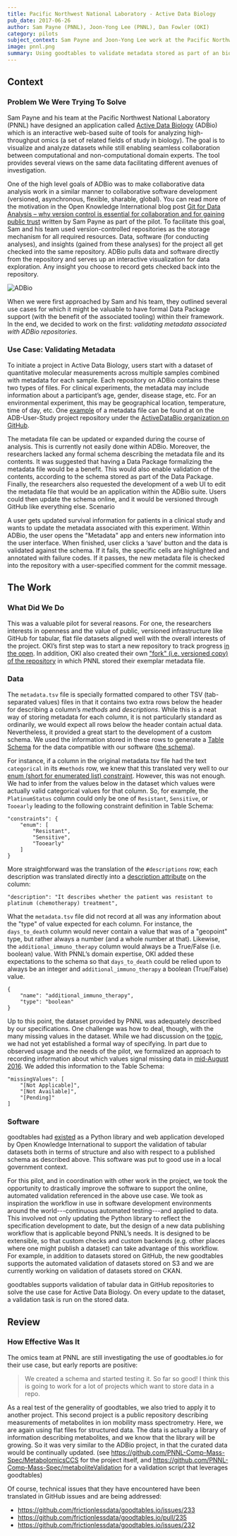 ```yaml
---
title: Pacific Northwest National Laboratory - Active Data Biology
pub_date: 2017-06-26
author: Sam Payne (PNNL), Joon-Yong Lee (PNNL), Dan Fowler (OKI)
category: pilots
subject_context: Sam Payne and Joon-Yong Lee work at the Pacific Northwest National Laboratory. Together, we explored use of Frictionless Data's specifications and software to generate schema for tabular data and validate metadata stored as part of a biological application on GitHub.
image: pnnl.png
summary: Using goodtables to validate metadata stored as part of an biological application on GitHub.
---
```



## Context

### Problem We Were Trying To Solve

Sam Payne and his team at the Pacific Northwest National Laboratory (PNNL) have designed an application called [Active Data Biology](https://adbio.pnnl.gov/) (ADBio) which is an interactive web-based suite of tools for analyzing high-throughput omics (a set of related fields of study in biology).  The goal is to visualize and analyze datasets while still enabling seamless collaboration between computational and non-computational domain experts.  The tool provides several views on the same data facilitating different avenues of investigation.

One of the high level goals of ADBio was to make collaborative data analysis work in a similar manner to collaborative software development (versioned, asynchronous, flexible, sharable, global). You can read more of the motivation in the Open Knowledge International blog post
[Git for Data Analysis – why version control is essential for collaboration and for gaining public trust](https://blog.okfn.org/2016/11/29/git-for-data-analysis-why-version-control-is-essential-collaboration-public-trust/) written by Sam Payne as part of the pilot.  To facilitate this goal, Sam and his team used version-controlled repositories as the storage mechanism for all required resources. Data, software (for conducting analyses), and insights (gained from these analyses) for the project all get checked into the same repository.  ADBio pulls data and software directly from the repository and serves up an interactive visualization for data exploration. Any insight you choose to record gets checked back into the repository.

![ADBio](./adbio.png)

When we were first approached by Sam and his team, they outlined several use cases for which it might be valuable to have formal Data Package support (with the benefit of the associated tooling) within their framework.  In the end, we decided to work on the first: *validating metadata associated with ADBio repositories*.

### Use Case: Validating Metadata

To initiate a project in Active Data Biology, users start with a dataset of quantitative molecular measurements across multiple samples combined with metadata for each sample.  Each repository on ADBio contains these two types of files. For clinical experiments, the metadata may include information about a participant’s age, gender, disease stage, etc. For an environmental experiment, this may be geographical location, temperature, time of day, etc. One [example](https://github.com/ActiveDataBio/ADB-User-Study/blob/master/metadata.tsv) of a metadata file can be found at on the ADB-User-Study project repository under the [ActiveDataBio organization on GitHub](https://github.com/ActiveDataBio/).

The metadata file can be updated or expanded during the course of analysis. This is currently not easily done within ADBio. Moreover, the researchers lacked any formal schema describing the metadata file and its contents. It was suggested that having a Data Package formalizing the metadata file would be a benefit.  This would also enable validation of the contents, according to the schema stored as part of the Data Package. Finally, the researchers also requested the development of a web UI to edit the metadata file that would be an application within the ADBio suite. Users could then update the schema online, and it would be versioned through GitHub like everything else. Scenario

A user gets updated survival information for patients in a clinical study and wants to update the metadata associated with this experiment. Within ADBio, the user opens the "Metadata" app and enters new information into the user interface. When finished, user clicks a ‘save’ button and the data is validated against the schema. If it fails, the specific cells are highlighted and annotated with failure codes. If it passes, the new metadata file is checked into the repository with a user-specified comment for the commit message.

## The Work

### What Did We Do

This was a valuable pilot for several reasons.  For one, the researchers interests in openness and the value of public, versioned infrastructure like GitHub for tabular, flat file datasets aligned well with the overall interests of the project.  OKI’s first step was to start a new repository to track progress [in the open](https://github.com/frictionlessdata/pilot-pnnl).  In addition, OKI also created their own ["fork" (i.e. versioned copy) of the repository](https://github.com/frictionlessdata/ADB-User-Study) in which PNNL stored their exemplar metadata file.

### Data

The `metadata.tsv` file is specially formatted compared to other TSV (tab-separated values) files in that it contains two extra rows below the header for describing a column’s *methods* and *descriptions*. While this is a neat way of storing metadata for each column, it is not particularly standard as ordinarily, we would expect all rows below the header contain actual data.  Nevertheless, it provided a great start to the development of a custom schema.  We used the information stored in these rows to generate a [Table Schema](/specs/table-schema/) for the data compatible with our software ([the schema](https://github.com/frictionlessdata/ADB-User-Study/blob/master/metadata-schema.json)).

For instance, if a column in the original metadata.tsv file had the text `categorical` in its `#methods` row, we knew that this translated very well to our [enum (short for enumerated list) constraint](/specs/table-schema/#constraints). However, this was not enough.  We had to infer from the values below in the dataset which values were actually valid categorical values for that column.  So, for example, the `PlatinumStatus` column could only be one of `Resistant`, `Sensitive`, or `Tooearly` leading to the following constraint definition in Table Schema:

```
"constraints": {
    "enum": [
        "Resistant",
        "Sensitive",
        "Tooearly"
    ]
}
```

More straightforward was the translation of the `#descriptions` row; each description was translated directly into a [description attribute](/specs/table-schema/#description) on the column:

```
"description": "It describes whether the patient was resistant to platinum (chemotherapy) treatment",
```

What the `metadata.tsv` file did not record at all was any information about the "type" of value expected for each column.  For instance, the `days_to_death` column would never contain a value that was of a "geopoint" type, but rather always a number (and a whole number at that).  Likewise, the `additional_immuno_therapy` column would always be a True/False (i.e. boolean) value.  With PNNL’s domain expertise, OKI added these expectations to the schema so that `days_to_death` could be relied upon to always be an integer and `additional_immuno_therapy` a boolean (True/False) value.

```
{
    "name": "additional_immuno_therapy",
    "type": "boolean"
}
```

Up to this point, the dataset provided by PNNL was adequately described by our specifications.  One challenge was how to deal, though, with the many missing values in the dataset.  While we had discussion on the [topic](https://github.com/frictionlessdata/specs/issues/97), we had not yet established a formal way of specifying.  In part due to observed usage and the needs of the pilot, we formalized an approach to recording information about which values signal missing data in [mid-August 2016](https://twitter.com/OKFNLabs/status/765568650699018241). We added this information to the Table Schema:

```
"missingValues": [
    "[Not Applicable]",
    "[Not Available]",
    "[Pending]"
]
```

### Software

goodtables had [existed](http://okfnlabs.org/blog/2015/02/20/introducing-goodtables.html) as a Python library and web application developed by Open Knowledge International to support the validation of tabular datasets both in terms of structure and also with respect to a published schema as described above. This software was put to good use in a local government context.

For this pilot, and in coordination with other work in the project, we took the opportunity to drastically improve the software to support the online, automated validation referenced in the above use case.  We took as inspiration the workflow in use in software development environments around the world---continuous automated testing---and applied to data.  This involved not only updating the Python library to reflect the specification development to date, but the design of a new data publishing workflow that is applicable beyond PNNL’s needs. It is designed to be extensible, so that custom checks and custom backends (e.g. other places where one might publish a dataset) can take advantage of this workflow.  For example, in addition to datasets stored on GitHub, the new goodtables supports the automated validation of datasets stored on S3 and we are currently working on validation of datasets stored on CKAN.

goodtables supports validation of tabular data in GitHub repositories to solve the use case for Active Data Biology.  On every update to the dataset, a validation task is run on the stored data.

## Review

### How Effective Was It

The omics team at PNNL are still investigating the use of goodtables.io for their use case, but early reports are positive:

> We created a schema and started testing it. So far so good! I think this is going to work for a lot of projects which want to store data in a repo.

As a real test of the generality of goodtables, we also tried to apply it to another project. This second project is a public repository describing measurements of metabolites in ion mobility mass spectrometry. Here, we are again using flat files for structured data. The data is actually a library of information describing metabolites, and we know that the library will be growing. So it was very similar to the ADBio project, in that the curated data would be continually updated. (see <https://github.com/PNNL-Comp-Mass-Spec/MetabolomicsCCS> for the project itself, and <https://github.com/PNNL-Comp-Mass-Spec/metaboliteValidation> for a validation script that leverages goodtables)

Of course, technical issues that they have encountered have been translated in GitHub issues and are being addressed:

- <https://github.com/frictionlessdata/goodtables.io/issues/233>
- <https://github.com/frictionlessdata/goodtables.io/pull/235>
- <https://github.com/frictionlessdata/goodtables.io/issues/232>
